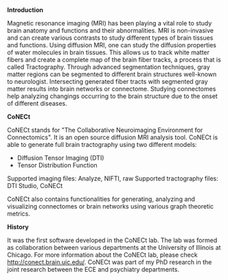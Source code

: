 **Introduction**

Magnetic resonance imaging (MRI) has been playing a vital role to study brain anatomy and functions and their abnormalities. MRI is non-invasive and can create various contrasts to study different types of brain tissues and functions. Using diffusion MRI, one can study the diffusion properties of water molecules in brain tissues. This allows us to track white matter fibers and create a complete map of the brain fiber tracks, a process that is called Tractography. Through advanced segmentation techniques, gray matter regions can be segmented to different brain structures well-known to neurologist. Intersecting generated fiber tracts with segmented gray matter results into brain networks or connectome. Studying connectomes help analyzing changings occurring to the brain structure due to the onset of different diseases.

**CoNECt**

CoNECt stands for "The Collaborative Neuroimaging Environment for Connectomics". It is an open source diffusion MRI analysis tool. CoNECt is able to generate full brain tractography using two different models:

* Diffusion Tensor Imaging (DTI)
* Tensor Distribution Function

Supported imaging files: Analyze, NIFTI, raw
Supported tractography files: DTI Studio, CoNECt

CoNECt also contains functionalities for generating, analyzing and visualizing connectomes or brain networks using various graph theoretic metrics.

**History**

It was the first software developed in the CoNECt lab. The lab was formed as collaboration between various departments at the University of Illinois at Chicago. For more information about the CoNECt lab, please check http://conect.brain.uic.edu/.
CoNECt was part of my PhD research in the joint research between the ECE and psychiatry departments.

